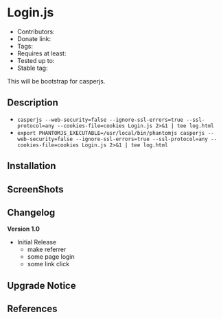 # Login.js
* Contributors:
* Donate link:
* Tags:
* Requires at least:
* Tested up to:
* Stable tag:

This will be bootstrap for casperjs.

## Description
* `` casperjs --web-security=false --ignore-ssl-errors=true --ssl-protocol=any --cookies-file=cookies Login.js 2>&1 | tee log.html ``
* `` export PHANTOMJS_EXECUTABLE=/usr/local/bin/phantomjs casperjs --web-security=false --ignore-ssl-errors=true --ssl-protocol=any --cookies-file=cookies Login.js 2>&1 | tee log.html ``

## Installation


## ScreenShots


## Changelog

**Version 1.0**

* Initial Release
    * make referrer
    * some page login
    * some link click

## Upgrade Notice

## References
